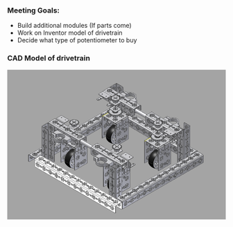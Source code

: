 ### Meeting Goals:
* Build additional modules (If parts come)
* Work on Inventor model of drivetrain
* Decide what type of potentiometer to buy

### CAD Model of drivetrain
![Drivetrain](resources/swervecad.png)